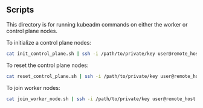 ## Scripts

This directory is for running kubeadm commands on either the worker or control plane nodes.

To initialize a control plane nodes:

```sh
cat init_control_plane.sh | ssh -i /path/to/private/key user@remote_host 'bash -s'
```

To reset the control plane nodes:

```sh
cat reset_control_plane.sh | ssh -i /path/to/private/key user@remote_host 'bash -s'
```

To join worker nodes:

```sh
cat join_worker_node.sh | ssh -i /path/to/private/key user@remote_host 'bash -s'
```
